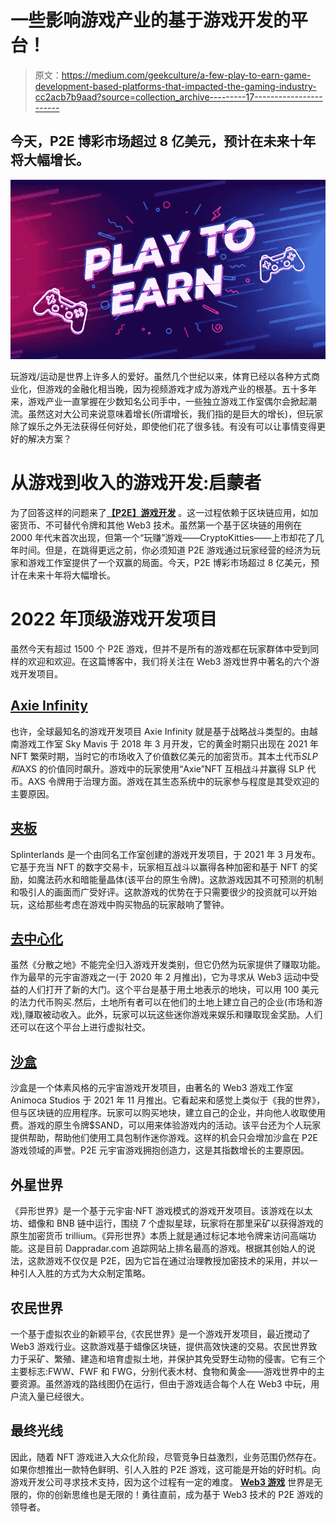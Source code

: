 # 一些影响游戏产业的基于游戏开发的平台！

> 原文：<https://medium.com/geekculture/a-few-play-to-earn-game-development-based-platforms-that-impacted-the-gaming-industry-cc2acb7b9aad?source=collection_archive---------17----------------------->

## 今天，P2E 博彩市场超过 8 亿美元，预计在未来十年将大幅增长。

![](img/1dffdd63c92ae44b08abdd26d2307a01.png)

玩游戏/运动是世界上许多人的爱好。虽然几个世纪以来，体育已经以各种方式商业化，但游戏的金融化相当晚，因为视频游戏才成为游戏产业的根基。五十多年来，游戏产业一直掌握在少数知名公司手中，一些独立游戏工作室偶尔会掀起潮流。虽然这对大公司来说意味着增长(所谓增长，我们指的是巨大的增长)，但玩家除了娱乐之外无法获得任何好处，即使他们花了很多钱。有没有可以让事情变得更好的解决方案？

# 从游戏到收入的游戏开发:启蒙者

为了回答这样的问题来了[**【P2E】游戏开发**](https://bit.ly/3yhVBPP) 。这一过程依赖于区块链应用，如加密货币、不可替代令牌和其他 Web3 技术。虽然第一个基于区块链的用例在 2000 年代末首次出现，但第一个“玩赚”游戏——CryptoKitties——上市却花了几年时间。但是，在跳得更远之前，你必须知道 P2E 游戏通过玩家经营的经济为玩家和游戏工作室提供了一个双赢的局面。今天，P2E 博彩市场超过 8 亿美元，预计在未来十年将大幅增长。

# 2022 年顶级游戏开发项目

虽然今天有超过 1500 个 P2E 游戏，但并不是所有的游戏都在玩家群体中受到同样的欢迎和欢迎。在这篇博客中，我们将关注在 Web3 游戏世界中著名的六个游戏开发项目。

## [Axie Infinity](https://bit.ly/3eaSvq7)

也许，全球最知名的游戏开发项目 Axie Infinity 就是基于战略战斗类型的。由越南游戏工作室 Sky Mavis 于 2018 年 3 月开发，它的黄金时期只出现在 2021 年 NFT 繁荣时期，当时它的市场收入了价值数亿美元的加密货币。其本土代币$SLP 和$AXS 的价值同时飙升。游戏中的玩家使用“Axie”NFT 互相战斗并赢得 SLP 代币。AXS 令牌用于治理方面。游戏在其生态系统中的玩家参与程度是其受欢迎的主要原因。

## [夹板](https://bit.ly/3CwRzFQ)

Splinterlands 是一个由同名工作室创建的游戏开发项目，于 2021 年 3 月发布。它基于充当 NFT 的数字交易卡，玩家相互战斗以赢得各种加密和基于 NFT 的奖励，如魔法药水和暗能量晶体(该平台的原生令牌)。这款游戏因其不可预测的机制和吸引人的画面而广受好评。这款游戏的优势在于只需要很少的投资就可以开始玩，这给那些考虑在游戏中购买物品的玩家敲响了警钟。

## [去中心化](https://bit.ly/3C6N4AB)

虽然《分散之地》不能完全归入游戏开发类别，但它仍然为玩家提供了赚取功能。作为最早的元宇宙游戏之一(于 2020 年 2 月推出)，它为寻求从 Web3 运动中受益的人们打开了新的大门。这个平台是基于用土地表示的地块，可以用 100 美元的法力代币购买.然后，土地所有者可以在他们的土地上建立自己的企业(市场和游戏),赚取被动收入。此外，玩家可以玩这些迷你游戏来娱乐和赚取现金奖励。人们还可以在这个平台上进行虚拟社交。

## [沙盒](https://bit.ly/3efboIm)

沙盒是一个体素风格的元宇宙游戏开发项目，由著名的 Web3 游戏工作室 Animoca Studios 于 2021 年 11 月推出。它看起来和感觉上类似于《我的世界》，但与区块链的应用程序。玩家可以购买地块，建立自己的企业，并向他人收取使用费。游戏的原生令牌$SAND，可以用来体验游戏内的活动。该平台还为个人玩家提供帮助，帮助他们使用工具包制作迷你游戏。这样的机会只会增加沙盒在 P2E 游戏领域的声誉。P2E 元宇宙游戏拥抱创造力，这是其指数增长的主要原因。

## 外星世界

《异形世界》是一个基于元宇宙·NFT 游戏模式的游戏开发项目。该游戏在以太坊、蜡像和 BNB 链中运行，围绕 7 个虚拟星球，玩家将在那里采矿以获得游戏的原生加密货币 trillium。《异形世界》本质上就是通过标记本地令牌来访问高端功能。这是目前 Dappradar.com 追踪网站上排名最高的游戏。根据其创始人的说法，这款游戏不仅仅是 P2E，因为它旨在通过治理教授加密技术的采用，并以一种引人入胜的方式为大众制定策略。

## 农民世界

一个基于虚拟农业的新颖平台,《农民世界》是一个游戏开发项目，最近搅动了 Web3 游戏行业。这款游戏基于蜡像区块链，提供高效快速的交易。农民世界致力于采矿、繁殖、建造和培育虚拟土地，并保护其免受野生动物的侵害。它有三个主要标志:FWW、FWF 和 FWG，分别代表木材、食物和黄金——游戏世界中的主要资源。虽然游戏的路线图仍在运行，但由于游戏适合每个人在 Web3 中玩，用户流入量已经很大。

## 最终光线

因此，随着 NFT 游戏进入大众化阶段，尽管竞争日益激烈，业务范围仍然存在。如果你想推出一款特色鲜明、引人入胜的 P2E 游戏，这可能是开始的好时机。向游戏开发公司寻求技术支持，因为这个过程有一定的难度。 [**Web3 游戏**](https://bit.ly/3V82D3t) 世界是无限的，你的创新思维也是无限的！勇往直前，成为基于 Web3 技术的 P2E 游戏的领导者。
